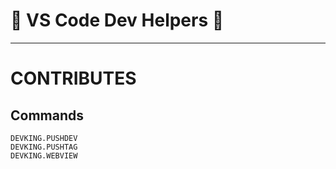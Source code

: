 # 👑 VS Code Dev Helpers 👑

---

# CONTRIBUTES

## Commands
    DEVKING.PUSHDEV
    DEVKING.PUSHTAG
    DEVKING.WEBVIEW
